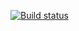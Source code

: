 [![Build status](https://ci.appveyor.com/api/projects/status/p4c63ff7w7b9p4vy?svg=true)](https://ci.appveyor.com/project/alekanic/page-objects)
